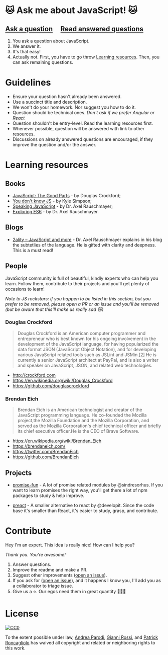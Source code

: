 #  🐱 Ask me about JavaScript! 🐱

## [Ask a question](../../issues/new) &nbsp;&nbsp;&nbsp; [Read answered questions](https://github.com/parro-it/amaj/issues?q=is%3Aissue+is%3Aopen+label%3Aanswered)

1) You ask a question about JavaScript.
2) We answer it.
3) It's that easy!
4) Actually not. First, you have to go throw [Learning resources](https://github.com/parro-it/amaj#learning-resources). Then, you can ask remaining questions.

# Guidelines

- Ensure your question hasn't already been answered.
- Use a succinct title and description.
- We won't do your homework. Nor suggest you how to do it.
- Question should be technical ones. _Don't ask if we prefer Angular or React_
- Question shouldn't be entry-level. Read the learning resources first.
- Whenever possible, question will be answered with link to other resources.
- Discussions on already answered questions are encouraged, if they improve the question and/or the answer.

# Learning resources

## Books

* [JavaScript: The Good Parts](https://www.amazon.it/JavaScript-Good-Parts-Douglas-Crockford/dp/0596517742/ref=sr_1_1?ie=UTF8&qid=1522259785&sr=8-1&keywords=the+good+parts) - by Douglas Crockford;
* [You don't know JS](https://github.com/getify/You-Dont-Know-JS) - by Kyle Simpson;
* [Speaking JavaScript](http://speakingjs.com/es5/) - by Dr. Axel Rauschmayer;
* [Exploring ES6](http://exploringjs.com/es6/) - by Dr. Axel Rauschmayer.

## Blogs

* [2ality – JavaScript and more](http://2ality.com/) - Dr. Axel Rauschmayer explains in his blog the subtetlies of the language. He is gifted with clarity and deepness. This is a must read!

## People

JavaScript community is full of beautiful, kindly experts who can help you learn. Follow them, contribute to their projects and you'll get plenty of occasions to learn!

_Note to JS rockstars: if you happen to be listed in this section, but you prefer to be removed, please open a PR or an issue and you'll be removed (but be aware that this'll make us really sad 😿)_

### Douglas Crockford

> Douglas Crockford is an American computer programmer and entrepreneur who is best known for his ongoing involvement in the development of the JavaScript language, for having popularized the data format JSON (JavaScript Object Notation), and for developing various JavaScript related tools such as JSLint and JSMin.[2] He is currently a senior JavaScript architect at PayPal, and is also a writer and speaker on JavaScript, JSON, and related web technologies.

* http://crockford.com
* https://en.wikipedia.org/wiki/Douglas_Crockford
* https://github.com/douglascrockford

### Brendan Eich

> Brendan Eich is an American technologist and creator of the JavaScript programming language. He co-founded the Mozilla project,the Mozilla Foundation and the Mozilla Corporation, and served as the Mozilla Corporation's chief technical officer and briefly its chief executive officer.He is the CEO of Brave Software.

* https://en.wikipedia.org/wiki/Brendan_Eich
* https://brendaneich.com/
* https://twitter.com/BrendanEich
* https://github.com/BrendanEich

## Projects

* [promise-fun](https://github.com/sindresorhus/promise-fun) - A lot of promise related modules by @sindresorhus. If you want to learn promises the right way, you'll get there a lot of npm packages to study & help improve.

* [preact](https://github.com/developit/preact) - A smaller alternative to react by @developit. Since the code base it's smaller than React, it's easier to study, grasp, and contribute.

# Contribute

Hey I'm an expert. This idea is really nice! How can I help you?

_Thank you. You're awesome!_

1) Answer questions.
2) Improve the readme and make a PR.
3) Suggest other improvements ([open an issue](../../issues/new)).
4) If you ask for ([open an issue](../../issues/new)), and it happens I know you, I'll add you as a collaborator to triage issue.
5) Give us a ⭐. Our egos need them in great quantity 👨🏻‍🎤

# License

[![CC0](http://i.creativecommons.org/p/zero/1.0/88x31.png)](http://creativecommons.org/publicdomain/zero/1.0/)

To the extent possible under law, [Andrea Parodi](https://github.com/parro-it), [Gianni Rossi](https://github.com/giannirossi72), and [Patrick Roncagliolo](https://github.com/roncapat) has waived all copyright and related or neighboring rights to this work.
